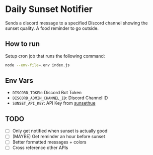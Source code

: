 # Daily Sunset Notifier

Sends a discord message to a specified Discord channel showing the sunset quality. A food reminder to go outside.

## How to run

Setup cron job that runs the following command:

```bash
node --env-file=.env index.js
```

## Env Vars

- `DISCORD_TOKEN`: Discord Bot Token
- `DISCORD_ADMIN_CHANNEL_ID`: Discord Channel ID
- `SUNSET_API_KEY`: API Key from [sunsethue](https://sunsethue.com/dev-api/portal)

## TODO

- [ ] Only get notified when sunset is actually good
- [ ] (MAYBE) Get reminder an hour before sunset
- [ ] Better formatted messages + colors
- [ ] Cross reference other APIs

